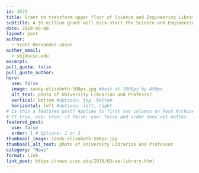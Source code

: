 ```yaml
---
id: 3575
title: Grant to transform upper floor of Science and Engineering Library
subtitle: A $5 million grant will kick-start the Science and Engineering Library’s transformation and name floor to honor legendary astrophysicist Sandra Faber
date: 2018-03-08
layout: post
author:
  - Scott Hernandez-Jason
author_email:
  - shj@ucsc.edu
excerpt: 
pull_quote: false
pull_quote_author:
hero:
  use: false
  image: sandy-elizabeth-500px.jpg #best at 1000px by 450px
  alt_text: photo of University Librarian and Professor
  vertical: bottom #options: top, bottom
  horizontal: left #options: left, right
# Is this a featured post? Applies to first two columns on Post Archive Page.
# If true, use: true; if false, use: false and order does not matter.
featured_post:
  use: false
  order: 1 # Options: 1 or 2
thumbnail_image: sandy-elizabeth-500px.jpg
thumbnail_alt_text: photo of University Librarian and Professor
category: "News"
format: link
link_post: https://news.ucsc.edu/2018/03/se-library.html
---
```

